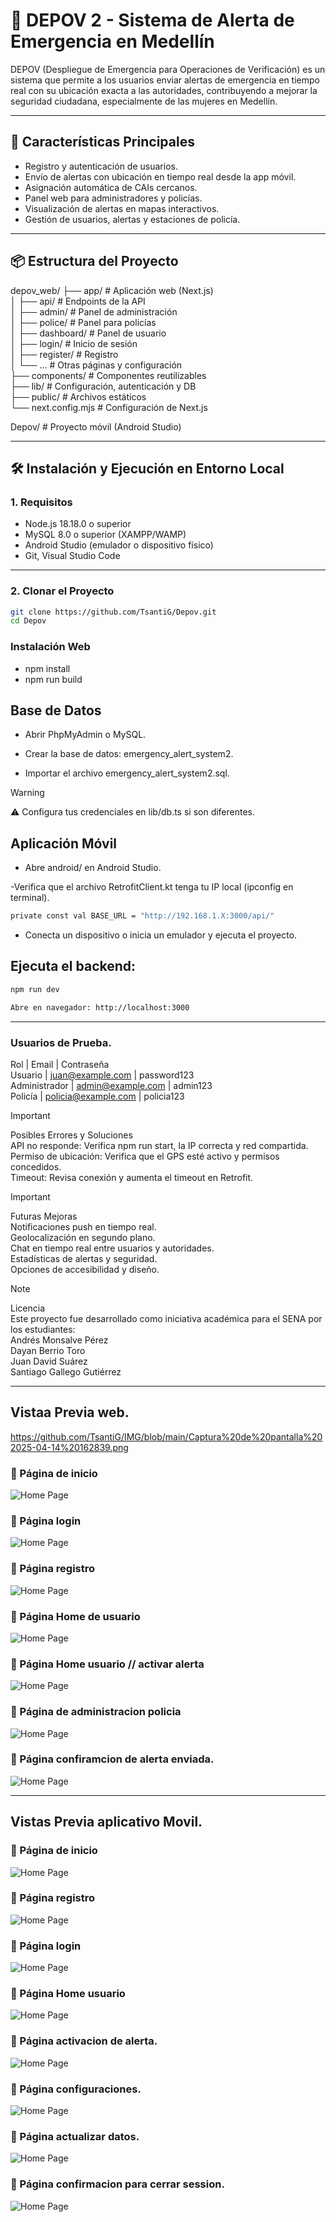 # 🚨 DEPOV 2 - Sistema de Alerta de Emergencia en Medellín

DEPOV (Despliegue de Emergencia para Operaciones de Verificación) es un sistema que permite a los usuarios enviar alertas de emergencia en tiempo real con su ubicación exacta a las autoridades, contribuyendo a mejorar la seguridad ciudadana, especialmente de las mujeres en Medellín.

---

## 📱 Características Principales

- Registro y autenticación de usuarios.
- Envío de alertas con ubicación en tiempo real desde la app móvil.
- Asignación automática de CAIs cercanos.
- Panel web para administradores y policías.
- Visualización de alertas en mapas interactivos.
- Gestión de usuarios, alertas y estaciones de policía.

---

## 📦 Estructura del Proyecto

depov_web/ 
├── app/ # Aplicación web (Next.js) <br/>
│ ├── api/ # Endpoints de la API <br/>
│ ├── admin/ # Panel de administración <br/>
│ ├── police/ # Panel para policías <br/>
│ ├── dashboard/ # Panel de usuario <br/>
│ ├── login/ # Inicio de sesión <br/>
│ ├── register/ # Registro <br/>
│ └── ... # Otras páginas y configuración <br/>
├── components/ # Componentes reutilizables <br/>
├── lib/ # Configuración, autenticación y DB <br/>
├── public/ # Archivos estáticos <br/>
└── next.config.mjs # Configuración de Next.js <br/>

Depov/ # Proyecto móvil (Android Studio) <br/>


---

## 🛠️ Instalación y Ejecución en Entorno Local


### 1. Requisitos

- Node.js 18.18.0 o superior
- MySQL 8.0 o superior (XAMPP/WAMP)
- Android Studio (emulador o dispositivo físico)
- Git, Visual Studio Code

---

### 2. Clonar el Proyecto

```bash
git clone https://github.com/TsantiG/Depov.git
cd Depov
 ````

### Instalación Web
- npm install
- npm run build

## Base de Datos
- Abrir PhpMyAdmin o MySQL.

- Crear la base de datos: emergency_alert_system2.

- Importar el archivo emergency_alert_system2.sql.

> [!WARNING]
>⚠️ Configura tus credenciales en lib/db.ts si son diferentes.


## Aplicación Móvil
- Abre android/ en Android Studio.

-Verifica que el archivo RetrofitClient.kt tenga tu IP local (ipconfig en terminal).

```bash
private const val BASE_URL = "http://192.168.1.X:3000/api/"
 ````

- Conecta un dispositivo o inicia un emulador y ejecuta el proyecto.

## Ejecuta el backend:
```bash
npm run dev

Abre en navegador: http://localhost:3000
 ````
---

### Usuarios de Prueba.<br/>
Rol          | Email           | Contraseña <br/>
Usuario | juan@example.com | password123  <br/>
Administrador | admin@example.com | admin123 <br/>
Policía | policia@example.com | policia123 <br/>

> [!IMPORTANT]
> Posibles Errores y Soluciones <br/>
> API no responde: Verifica npm run start, la IP correcta y red compartida. <br/>
> Permiso de ubicación: Verifica que el GPS esté activo y permisos concedidos. <br/>
> Timeout: Revisa conexión y aumenta el timeout en Retrofit. <br/>

> [!IMPORTANT]
> Futuras Mejoras <br/>
> Notificaciones push en tiempo real. <br/>
> Geolocalización en segundo plano. <br/>
> Chat en tiempo real entre usuarios y autoridades. <br/>
> Estadísticas de alertas y seguridad. <br/>
> Opciones de accesibilidad y diseño.<br/>

> [!NOTE]
> Licencia <br/>
> Este proyecto fue desarrollado como iniciativa académica para el SENA por los estudiantes: <br/>
> Andrés Monsalve Pérez <br/>
> Dayan Berrio Toro <br/>
> Juan David Suárez <br/>
> Santiago Gallego Gutiérrez <br/>

---

## Vistaa Previa web.
https://github.com/TsantiG/IMG/blob/main/Captura%20de%20pantalla%202025-04-14%20162839.png
### 🔹 Página de inicio  
![Home Page](https://github.com/TsantiG/IMG/blob/main/Captura%20de%20pantalla%202025-04-14%20162839.png)

### 🔹 Página login  
![Home Page](https://github.com/TsantiG/IMG/blob/main/Captura%20de%20pantalla%202025-04-14%20163004.png)

### 🔹 Página registro  
![Home Page](https://github.com/TsantiG/IMG/blob/main/Captura%20de%20pantalla%202025-04-14%20163129.png)

### 🔹 Página Home de usuario  
![Home Page](https://github.com/TsantiG/IMG/blob/main/Captura%20de%20pantalla%202025-04-18%20010947.png)

### 🔹 Página Home usuario // activar alerta 
![Home Page](https://github.com/TsantiG/IMG/blob/main/Captura%20de%20pantalla%202025-04-23%20094626.png)

### 🔹 Página de administracion policia
![Home Page](https://github.com/TsantiG/IMG/blob/main/Captura%20de%20pantalla%202025-04-18%20011227.png)

### 🔹 Página confiramcion de alerta enviada.  
![Home Page](https://github.com/TsantiG/IMG/blob/main/Captura%20de%20pantalla%202025-04-23%20094808.png)

---

## Vistas Previa  aplicativo Movil.

### 🔹 Página de inicio  
![Home Page](https://github.com/TsantiG/IMG/blob/main/Captura%20de%20pantalla%202025-04-18%20214429.png)

### 🔹 Página registro 
![Home Page](https://github.com/TsantiG/IMG/blob/main/Captura%20de%20pantalla%202025-04-18%20214441.png)

### 🔹 Página login 
![Home Page](https://github.com/TsantiG/IMG/blob/main/Captura%20de%20pantalla%202025-04-18%20214454.png)

### 🔹 Página Home usuario
![Home Page](https://github.com/TsantiG/IMG/blob/main/Captura%20de%20pantalla%202025-04-18%20214246.png)

### 🔹 Página activacion de alerta. 
![Home Page](https://github.com/TsantiG/IMG/blob/main/Captura%20de%20pantalla%202025-04-21%20161115.png)

### 🔹 Página configuraciones.
![Home Page](https://github.com/TsantiG/IMG/blob/main/Captura%20de%20pantalla%202025-04-23%20093033.png)

### 🔹 Página actualizar datos.
![Home Page](https://github.com/TsantiG/IMG/blob/main/Captura%20de%20pantalla%202025-04-18%20214301.png)

### 🔹 Página confirmacion para cerrar session.
![Home Page](https://github.com/TsantiG/IMG/blob/main/Captura%20de%20pantalla%202025-04-18%20214409.png)


